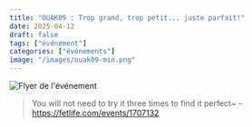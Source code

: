 ```yaml
---
title: "OUAK09 : Trop grand, trop petit... juste parfait!"
date: 2025-04-12
draft: false
tags: ["événement"]
categories: ["événements"]
image: "/images/ouak09-min.png"
---
```

![Flyer de l'événement](/images/ouak09-min.png)

> You will not need to try it three times to find it perfect~ - https://fetlife.com/events/1707132

